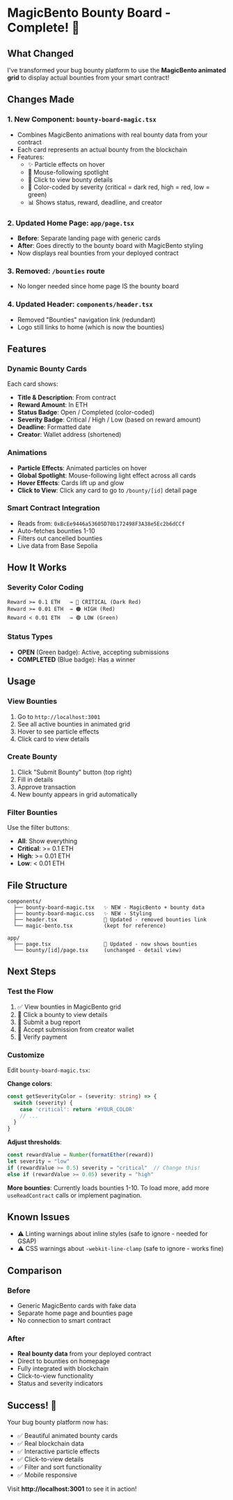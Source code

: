 # MagicBento Bounty Board - Complete! 🎉

## What Changed

I've transformed your bug bounty platform to use the **MagicBento animated grid** to display actual bounties from your smart contract!

## Changes Made

### 1. **New Component**: `bounty-board-magic.tsx`
- Combines MagicBento animations with real bounty data from your contract
- Each card represents an actual bounty from the blockchain
- Features:
  - ✨ Particle effects on hover
  - 🎯 Mouse-following spotlight
  - 💫 Click to view bounty details
  - 🎨 Color-coded by severity (critical = dark red, high = red, low = green)
  - 📊 Shows status, reward, deadline, and creator

### 2. **Updated Home Page**: `app/page.tsx`
- **Before**: Separate landing page with generic cards
- **After**: Goes directly to the bounty board with MagicBento styling
- Now displays real bounties from your deployed contract

### 3. **Removed**: `/bounties` route
- No longer needed since home page IS the bounty board

### 4. **Updated Header**: `components/header.tsx`
- Removed "Bounties" navigation link (redundant)
- Logo still links to home (which is now the bounties)

## Features

### Dynamic Bounty Cards
Each card shows:
- **Title & Description**: From contract
- **Reward Amount**: In ETH
- **Status Badge**: Open / Completed (color-coded)
- **Severity Badge**: Critical / High / Low (based on reward amount)
- **Deadline**: Formatted date
- **Creator**: Wallet address (shortened)

### Animations
- **Particle Effects**: Animated particles on hover
- **Global Spotlight**: Mouse-following light effect across all cards
- **Hover Effects**: Cards lift up and glow
- **Click to View**: Click any card to go to `/bounty/[id]` detail page

### Smart Contract Integration
- Reads from: `0xBcEe9446a53605D70b172498F3A38e5Ec2b6dCCf`
- Auto-fetches bounties 1-10
- Filters out cancelled bounties
- Live data from Base Sepolia

## How It Works

### Severity Color Coding
```
Reward >= 0.1 ETH   → 🔴 CRITICAL (Dark Red)
Reward >= 0.01 ETH  → 🟠 HIGH (Red)
Reward < 0.01 ETH   → 🟢 LOW (Green)
```

### Status Types
- **OPEN** (Green badge): Active, accepting submissions
- **COMPLETED** (Blue badge): Has a winner

## Usage

### View Bounties
1. Go to `http://localhost:3001`
2. See all active bounties in animated grid
3. Hover to see particle effects
4. Click card to view details

### Create Bounty
1. Click "Submit Bounty" button (top right)
2. Fill in details
3. Approve transaction
4. New bounty appears in grid automatically

### Filter Bounties
Use the filter buttons:
- **All**: Show everything
- **Critical**: >= 0.1 ETH
- **High**: >= 0.01 ETH
- **Low**: < 0.01 ETH

## File Structure

```
components/
  ├── bounty-board-magic.tsx   ✨ NEW - MagicBento + bounty data
  ├── bounty-board-magic.css   ✨ NEW - Styling
  ├── header.tsx               📝 Updated - removed bounties link
  └── magic-bento.tsx          (kept for reference)

app/
  ├── page.tsx                 📝 Updated - now shows bounties
  └── bounty/[id]/page.tsx     (unchanged - detail view)
```

## Next Steps

### Test the Flow
1. ✅ View bounties in MagicBento grid
2. 🔄 Click a bounty to view details
3. 🔄 Submit a bug report
4. 🔄 Accept submission from creator wallet
5. 🔄 Verify payment

### Customize
Edit `bounty-board-magic.tsx`:

**Change colors**:
```typescript
const getSeverityColor = (severity: string) => {
  switch (severity) {
    case 'critical': return '#YOUR_COLOR'
    // ...
  }
}
```

**Adjust thresholds**:
```typescript
const rewardValue = Number(formatEther(reward))
let severity = "low"
if (rewardValue >= 0.5) severity = "critical"  // Change this!
else if (rewardValue >= 0.05) severity = "high"
```

**More bounties**:
Currently loads bounties 1-10. To load more, add more `useReadContract` calls or implement pagination.

## Known Issues

- ⚠️ Linting warnings about inline styles (safe to ignore - needed for GSAP)
- ⚠️ CSS warnings about `-webkit-line-clamp` (safe to ignore - works fine)

## Comparison

### Before
- Generic MagicBento cards with fake data
- Separate home page and bounties page
- No connection to smart contract

### After
- **Real bounty data** from your deployed contract
- Direct to bounties on homepage
- Fully integrated with blockchain
- Click-to-view functionality
- Status and severity indicators

## Success! 🎉

Your bug bounty platform now has:
- ✅ Beautiful animated bounty cards
- ✅ Real blockchain data
- ✅ Interactive particle effects
- ✅ Click-to-view details
- ✅ Filter and sort functionality
- ✅ Mobile responsive

Visit **http://localhost:3001** to see it in action!

